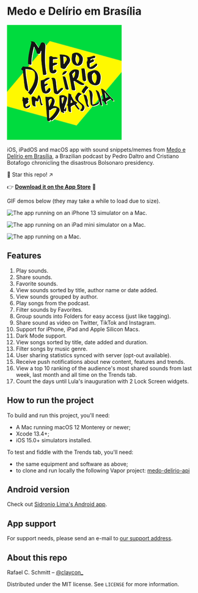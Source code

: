 # Medo e Delírio em Brasília

![Medo e Delírio em Brasília written over a bright yellow and green background calling back to the Brazilian flag.](MedoDelirioBrasilia/Resources/readme_logo.png)

iOS, iPadOS and macOS app with sound snippets/memes from [Medo e Delírio em Brasília](https://medoedelirioembrasilia.com.br), a Brazilian podcast by Pedro Daltro and Cristiano Botafogo chronicling the disastrous Bolsonaro presidency.

🌟 Star this repo! ↗️

👉 [**Download it on the App Store**](https://apps.apple.com/br/app/medo-e-del%C3%ADrio/id1625199878) 📲

GIF demos below (they may take a while to load due to size).

![The app running on an iPhone 13 simulator on a Mac.](MedoDelirioBrasilia/Resources/readme_demo_iphone.gif)

![The app running on an iPad mini simulator on a Mac.](MedoDelirioBrasilia/Resources/readme_demo_ipad.gif)

![The app running on a Mac.](MedoDelirioBrasilia/Resources/readme_demo_mac.gif)

## Features

1. Play sounds.
1. Share sounds.
1. Favorite sounds.
1. View sounds sorted by title, author name or date added.
1. View sounds grouped by author.
1. Play songs from the podcast.
1. Filter sounds by Favorites.
1. Group sounds into Folders for easy access (just like tagging).
1. Share sound as video on Twitter, TikTok and Instagram.
1. Support for iPhone, iPad and Apple Silicon Macs.
1. Dark Mode support.
1. View songs sorted by title, date added and duration.
1. Filter songs by music genre.
1. User sharing statistics synced with server (opt-out available).
1. Receive push notifications about new content, features and trends.
1. View a top 10 ranking of the audience's most shared sounds from last week, last month and all time on the Trends tab.
1. Count the days until Lula's inauguration with 2 Lock Screen widgets.

## How to run the project

To build and run this project, you'll need:

- A Mac running macOS 12 Monterey or newer;
- Xcode 13.4+;
- iOS 15.0+ simulators installed.

To test and fiddle with the Trends tab, you'll need:

- the same equipment and software as above;
- to clone and run locally the following Vapor project: [medo-delirio-api](https://github.com/rafaelclaycon/medo-delirio-api)

## Android version

Check out [Sidronio Lima's Android app](https://play.google.com/store/apps/details?id=br.com.sidroniolima.medo_e_delirio_app).

## App support

For support needs, please send an e-mail to [our support address](mailto:medodeliriosuporte@gmail.com).

## About this repo

Rafael C. Schmitt – [@claycon_](https://twitter.com/claycon_)

Distributed under the MIT license. See ``LICENSE`` for more information.
